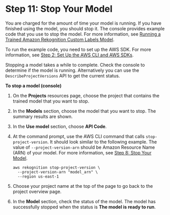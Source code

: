 # Step 11: Stop Your Model<a name="gs-step-stop-model"></a>

You are charged for the amount of time your model is running\. If you have finished using the model, you should stop it\. The console provides example code that you use to stop the model\. For more information, see [Running a Trained Amazon Rekognition Custom Labels Model](rm-run-model.md)\. 

To run the example code, you need to set up the AWS SDK\. For more information, see [Step 2: Set Up the AWS CLI and AWS SDKs](su-awscli-sdk.md)\.

Stopping a model takes a while to complete\. Check the console to determine if the model is running\. Alternatively you can use the `DescribeProjectVersions` API to get the current status\.

**To stop a model \(console\)**

1. On the **Projects** resources page, choose the project that contains the trained model that you want to stop\.

1. In the **Models** section, choose the model that you want to stop\. The summary results are shown\. 

1. In the **Use model** section, choose **API Code**\. 

1. At the command prompt, use the AWS CLI command that calls `stop-project-version`\. It should look similar to the following example\. The value of `--project-version-arn` should be Amazon Resource Name \(ARN\) of your model\. For more information, see [Step 8: Stop Your Model](gs-step-stop-model-cli.md)\.

   ```
   aws rekognition stop-project-version \
     --project-version-arn "model_arn" \
     --region us-east-1
   ```

1. Choose your project name at the top of the page to go back to the project overview page\.

1. In the **Model** section, check the status of the model\. The model has successfully stopped when the status is **The model is ready to run**\.